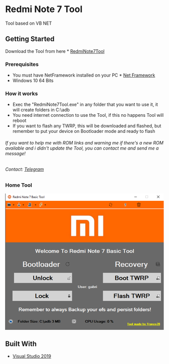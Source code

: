 # Redmi Note 7 Tool

Tool based on VB NET

## Getting Started

Download the Tool from here * [RedmiNote7Tool](https://github.com/Franco28/FlashTool-OP/releases) 

### Prerequisites

- You must have NetFramework installed on your PC * [Net Framework](https://dotnet.microsoft.com/download) 
- Windows 10 64 Bits

### How it works

- Exec the "RedmiNote7Tool.exe" in any folder that you want to use it, it will create folders in C:\adb
- You need internet connection to use the Tool, if this no happens Tool will reboot
- If you want to flash any TWRP, this will be downloaded and flashed, but remember to put your device on Bootloader mode and ready to flash
###### If you want to help me with ROM links and warning me if there's a new ROM available and i didn't update the Tool, you can contact me and send me a message!

###### Contact: [Telegram](https://t.me/francom28) 

### Home Tool

![Tool](https://raw.githubusercontent.com/Franco28/RedmiNote7Tool/master/tool.png "Tool")

## Built With

* [Visual Studio 2019](https://visualstudio.microsoft.com/es/free-developer-offers/)